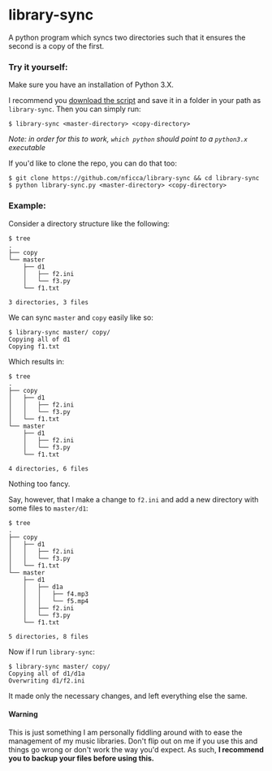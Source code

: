 # library-sync
A python program which syncs two directories such that it ensures the second is a copy of the first. 

### Try it yourself:
Make sure you have an installation of Python 3.X.

I recommend you [download the script](https://raw.githubusercontent.com/nficca/library-sync/master/library-sync.py) and save it in a folder in your path as `library-sync`.
Then you can simply run:
```
$ library-sync <master-directory> <copy-directory>
```
*Note: in order for this to work, `which python` should point to a `python3.x` executable*

If you'd like to clone the repo, you can do that too:
```
$ git clone https://github.com/nficca/library-sync && cd library-sync
$ python library-sync.py <master-directory> <copy-directory>
```

### Example:
Consider a directory structure like the following:
```
$ tree
.
├── copy
└── master
    ├── d1
    │   ├── f2.ini
    │   └── f3.py
    └── f1.txt

3 directories, 3 files
```
We can sync `master` and `copy` easily like so:
```
$ library-sync master/ copy/
Copying all of d1
Copying f1.txt
```
Which results in:
```
$ tree
.
├── copy
│   ├── d1
│   │   ├── f2.ini
│   │   └── f3.py
│   └── f1.txt
└── master
    ├── d1
    │   ├── f2.ini
    │   └── f3.py
    └── f1.txt

4 directories, 6 files
```
Nothing too fancy.

Say, however, that I make a change to `f2.ini` and add a new directory with some files to `master/d1`:
```
$ tree
.
├── copy
│   ├── d1
│   │   ├── f2.ini
│   │   └── f3.py
│   └── f1.txt
└── master
    ├── d1
    │   ├── d1a
    │   │   ├── f4.mp3
    │   │   └── f5.mp4
    │   ├── f2.ini
    │   └── f3.py
    └── f1.txt

5 directories, 8 files
```
Now if I run `library-sync`:
```
$ library-sync master/ copy/
Copying all of d1/d1a
Overwriting d1/f2.ini
```
It made only the necessary changes, and left everything else the same.

#### Warning
This is just something I am personally fiddling around with to ease the management of my music libraries. Don't flip out on me if you use this and things go wrong or don't work the way you'd expect. As such, **I recommend you to backup your files before using this.**
